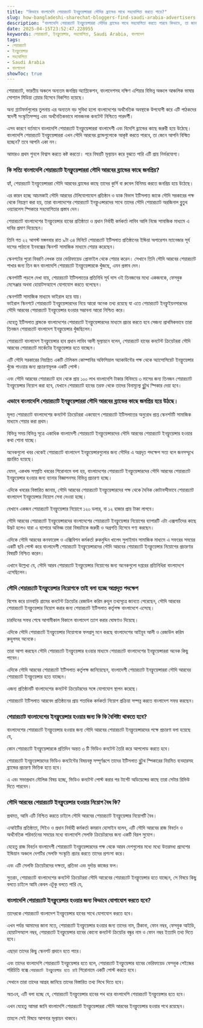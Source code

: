 ```yaml
---
title: "কিভাবে বাংলাদেশি শেয়ারচ্যাট ইনফ্লুয়েন্সাররা সৌদির ব্র্যান্ডের সাথে সহযোগিতা করতে পারে?"
slug: how-bangladeshi-sharechat-bloggers-find-saudi-arabia-advertisers-2025-04-15
description: "বাংলাদেশি শেয়ারচ্যাট ইনফ্লুয়েন্সাররা সৌদির ব্র্যান্ডের সাথে সহযোগিতা করতে পারবে কিভাবে, তা জানার জন্য এই নিবন্ধটি পড়ুন।"
date: 2025-04-15T23:52:47.228955
keywords: শেয়ারচ্যাট, ইনফ্লুয়েন্সার, সহযোগিতা, Saudi Arabia, বাংলাদেশ
tags:
- শেয়ারচ্যাট
- ইনফ্লুয়েন্সার
- সহযোগিতা
- Saudi Arabia
- বাংলাদেশ
showToc: true
---
```


শেয়ারচ্যাট, ভারতীয় অঞ্চলে অন্যতম জনপ্রিয় অ্যাপ্লিকেশন, বাংলাদেশসহ দক্ষিণ এশিয়ার বিভিন্ন অঞ্চলে আঞ্চলিক ভাষার সোশ্যাল মিডিয়া প্লেয়ার হিসেবে বিকশিত হয়েছে।

অন্য প্ল্যাটফর্মগুলোর তুলনায় এর অন্যতম বড় সুবিধা হলো বাংলাদেশের অর্থনৈতিক অবস্থাকে উপযোগী করে এটি পাঠকদের স্বদেশী সংস্কৃতিসম্পন্ন এবং অর্থনৈতিকভাবে লাভজনক কনটেন্ট নিশ্চিতে পারদর্শী।



এসব কারণে বর্তমানে বাংলাদেশি শেয়ারচ্যাট ইনফ্লুয়েন্সাররা বাংলাদেশী এবং বিদেশি ব্র্যান্ডের কাছে জরুরী হয়ে উঠেছে। বাংলাদেশি শেয়ারচ্যাট ইনফ্লুয়েন্সাররা এখন সৌদি আরবের ব্র্যান্ডগুলোকে আকৃষ্ট করতে পারবে, তা জেনে আপনি বিস্মিত হচ্ছেন? তবে আপনি একা নন।

আমারও প্রথম শুনলে বিশ্বাস করতে কষ্ট করতো। পরে বিষয়টি মূল্যায়ন করে বুঝতে পারি এটি প্রায় নির্ভরযোগ্য। 



### কি সত্যি বাংলাদেশি শেয়ারচ্যাট ইনফ্লুয়েন্সাররা সৌদি আরবের ব্র্যান্ডের কাছে জনপ্রিয়?
হ্যাঁ, শেয়ারচ্যাট ইনফ্লুয়েন্সাররা সৌদি আরবের ব্র্যান্ডের কাছে তাদের কুর্সি বা রুবেল বিনিময় করতে জনপ্রিয় হয়ে উঠেছে। 

এর কারন হচ্ছে আচমকাই সৌদি আরবের টেলিযোগাযোগ প্রতিষ্ঠান ও ডাক বিভাগ ইটিসলাত জাকে সৌদি সরকারের পক্ষ থেকে নিয়ন্ত্রণ করা হয়, তারা বাংলাদেশের শেয়ারচ্যাট ইনফ্লুএন্সারদের সাথে তাদের সৌদি শেয়ারচ্যাট অরজিনাল ব্লুতুথ ওয়্যারলেস স্পিকারে সহযোগিতার প্রস্তাব দেন।

শেয়ারচ্যাট বাংলাদেশের ইনফ্লুয়েন্সার হাবের প্রতিষ্ঠাতা ও প্রধান নির্বাহী কর্মকর্তা লাবিব আলি নিজে সামাজিক মাধ্যমে এ দাবির প্রমাণ দিয়েছেন। 

তিনি গত ২২ আগস্ট মঙ্গলবার রাত ৯টা ৩৪ মিনিটে শেয়ারচ্যাট ইটিসলাত প্রতিষ্ঠানের ইন্ডিয়া অপারেশন ম্যানেজার সূর্য দাসের পাঠানো ইনবক্সের স্কিনশট সামাজিক মাধ্যমে শেয়ার করেছেন। 

স্কেনশটের পুরো বিবরণি লেখক তার ভেরিফায়েড প্রোফাইল থেকে শেয়ার করেন। সেখানে তিনি সৌদি আরবের শেয়ারচ্যাট শাখার জন্য তিন জন বাংলাদেশি শেয়ারচ্যাট ইনফ্লুয়েন্সারকে খুঁজছে, এমন প্রস্তাব দেন।

স্কেনশটটি পড়লে দেখা যায়, শেয়ারচ্যাট ইটিসলাতের প্রতিনিধি সূর্য দাস ওই তিনজনের মধ্যে একজনকে, ফেসবুক মেসেঞ্জার অথবা হোয়াটসঅ্যাপে যোগাযোগ করতে বলেছেন।

স্কেনশটটি সামাজিক মাধ্যমে ভাইরাল হয়ে যায়।  
ভাইরাল স্কিনশটে শেয়ারচ্যাট ইনফ্লুয়েন্সারদের নিয়ে আরো অনেক তথ্য রয়েছে যা এতে শেয়ারচ্যাট ইনফ্লুইয়নসারদের সৌদি আরবের শেয়ারচ্যাট ইনফ্লুয়েন্সার হওয়ার সম্ভাবনা আরো নিশ্চিত করে। 


যেহেতু ইটিসলাত ব্রান্ডকে বাংলাদেশের শেয়ারচ্যাট ইনফ্লুয়েন্সারদের মাধ্যমে প্রচার করতে হবে সেজন্য প্রাথমিকভাবে তারা তিনজন শেয়ারচ্যাট বাংলাদেশ ইনফ্লুয়েন্সার খুঁজছিলেন।

শেয়ারচ্যাট বাংলাদেশ ইনফ্লুয়েন্সার হাব প্রধান লাবিব আলী মূল্যায়নে বলেন, শেয়ারচ্যাট হাবের কনটেন্ট ক্রিয়েটররা সৌদি আরবের শেয়ারচ্যাট মার্কেটের ইনফ্লুয়েন্সার হতে যাচ্ছেন।

এটি সৌদি সরকারের নিয়ন্ত্রিত একটি টেলিকম কোম্পানির অফিসিয়াল অ্যাকাউন্টের পক্ষ থেকে অ্যাসোসিয়েট ইনফ্লুয়েন্সার খুঁজে পাওয়ার জন্য প্রচারণামূলক একটি পোস্ট।

এবং সৌদি আরবের শেয়ারচ্যাট হাব থেকে প্রায় ১০০ লাখ বাংলাদেশি টাকার বিনিময়ে ৩ মাসের জন্য তিনজন শেয়ারচ্যাট ইনফ্লুয়েন্সার নিয়োগ করা হবে, যেখানে শেয়ারচ্যাট হাবের তরফ থেকে তাদের বিনামূল্যে ব্লুটুথ স্পিকার দেয়া হবে।


### এভাবে বাংলাদেশি শেয়ারচ্যাট ইনফ্লুয়েন্সাররা সৌদি আরবের ব্র্যান্ডের কাছে জনপ্রিয় হয়ে উঠছে।

মূলত শেয়ারচ্যাট বাংলাদেশের কনটেন্ট ক্রিয়েটররা একযোগে শেয়ারচ্যাট ইটিসলাতের অনুরোধ প্রাপ্ত স্কেনশটটি সামাজিক মাধ্যমে শেয়ার করা প্রথম। 

বিভিন্ন সময় বিভিন্ন সূত্রে একাধিক বাংলাদেশী শেয়ারচ্যাট ইনফ্লুয়েন্সারদের সৌদি আরবের শেয়ারচ্যাট ইনফ্লুয়েন্সার হওয়ার কথা শোনা যাচ্ছে।

অনেকগুলো খবর থেকেই শেয়ারচ্যাট বাংলাদেশ ইনফ্লুয়েন্সারগুলোর জন্য সৌদির এ অগ্রদূত পদক্ষেপ সত্য বলে জনসম্মুখে প্রচারিত হয়েছে।

যেমন, একখন্ড সম্প্রতি খবরের শিরোনামে বলা হয়, বাংলাদেশের শেয়ারচ্যাট ইনফ্লুয়েন্সারদের সৌদি আরবের শেয়ারচ্যাট ইনফ্লুয়েন্সার হওয়ার জন্য ব্যানার বিজ্ঞাপনসহ বিভিন্ন প্রচারণা হচ্ছে।

এদিকে খবরের বিস্তারিত জানায়, সৌদি আরবের শেয়ারচ্যাট ইনফ্লুয়েন্সারদের পক্ষ থেকে দৈনিক কোটাবন্দীভাবে শেয়ারচ্যাট বাংলাদেশ ইনফ্লুয়েন্সার নিয়োগ সেবা দেওয়া হচ্ছে। 

যেখানে একজন শেয়ারচ্যাট ইনফ্লুয়েন্সার নিয়োগে ১২০ ডলার, বা ১২ হাজার প্রায় টাকা লাগবে। 


সৌদি আরবের শেয়ারচ্যাট ইনফ্লুয়েন্সারদের বাংলাদেশের শেয়ারচ্যাট ইনফ্লুয়েন্সার নিয়োগের ব্যাপারটি এটা এক্সপার্টদের কাছে উদ্ভট হলেও যারা এ ব্যাপারে অভিজ্ঞ তারা বিষয়টাকে জরুরী ও অগ্রগতি হিসেবে গণ্য করছেন।

এদিকে সৌদি আরবের কনফারেন্স ও এক্সিবিশন কর্মকর্তা রুকনুদ্দিন খালেদ সুলাইমান সামাজিক মাধ্যমে এ সফরের সময়ের একটি ছবি পোস্ট করে বাংলাদেশী শেয়ারচ্যাট ইনফ্লুয়েন্সারদের সৌদি আরবের শেয়ারচ্যাট ইনফ্লুয়েন্সার নিয়োগের প্রচারণার বিষয়টি নিশ্চিত করেন। 

এখানে উল্লেখ্য যে, সৌদি আরব শেয়ারচ্যাট ইনফ্লুয়েন্সার নিয়োগের জন্য অনেকগুলো দপ্তরের প্রতিনিধিরা বাংলাদেশে এসেছিলেন। 


### সৌদি শেয়ারচ্যাট ইনফ্লুয়েন্সার নিয়োগকে তাই বলা হচ্ছে আগ্রদূত পদক্ষেপ
বিশেষ করে চানবাড়ি গ্রামের কনটেন্ট ক্রিয়েটর রেজাউল করিম রুহুল তথ্যসূত্রে জানতে পেরেছেন, সৌদি আরবের শেয়ারচ্যাট ইনফ্লুয়েন্সার নিয়োগ করার জন্য শেয়ারচ্যাট ইটিসলাত কর্তৃপক্ষ বাংলাদেশে এসেছে। 

চারদিনের সফর শেষে আগামীকাল বিকালে বাংলাদেশ ত্যাগ করার ঘোষণাও দিয়েছে। 

এদিকে সৌদি শেয়ারচ্যাট ইনফ্লুয়েন্সার নিয়োগকে ফলপ্রসু মনে করছে বাংলাদেশের আইয়ুব আলী ও রেজাউল করিম রুহুলসহ অনেকে। 

তারা আশা করছেন সৌদি শেয়ারচ্যাট ইনফ্লুয়েন্সার হওয়ার মাধ্যমে শেয়ারচ্যাট বাংলাদেশের ইনফ্লুয়েন্সাররা অনেক কিছু পাবেন। 


এদিকে সৌদি আরবের শেয়ারচ্যাট ইটিসলাত কর্তৃপক্ষ জানিয়েছেন, বাংলাদেশী শেয়ারচ্যাট ইনফ্লুয়েন্সাররা সৌদি আরবের শেয়ারচ্যাট ইনফ্লুয়েন্সার হতে যাচ্ছেন। 

এজন্য প্রতিষ্ঠানটি বাংলাদেশের কনটেন্ট ক্রিয়েটরদের সঙ্গে যোগাযোগ স্থাপন করেছে। 

শেয়ারচ্যাট ইটিসলাত আরবেদ প্রতিষ্ঠানের প্রায় শতাধিক কর্মকর্তা নিয়োগ প্রক্রিয়া সম্পন্ন করতে বাংলাদেশ সফর করছেন। 


### শেয়ারচ্যাট বাংলাদেশের ইনফ্লুয়েন্সার হওয়ার জন্য কি কি বৈশিষ্ট্য থাকতে হবে?
বাংলাদেশের শেয়ারচ্যাট ইনফ্লুয়েন্সার হওয়ার জন্য সৌদি আরবের শেয়ারচ্যাট ইনফ্লুয়েন্সারদের পক্ষে প্রচারণা বলা হয়েছে যে, 

কোন শেয়ারচ্যাট ইনফ্লুয়েন্সারকে প্রতিদিন অন্তত ৩ টি ভিডিও কনটেন্ট তৈরি করে আপলোড করতে হবে। 

শেয়ারচ্যাট ইনফ্লুয়েন্সারদের ভিডিও কনটেন্টের বিষয়বস্তু সম্পূর্ণরূপে তাদের ইটিসলাত ব্লুটুথ স্পিকারের নিয়মিত ব্যবহারসহ ব্র্যান্ডের প্রচারণা ভিত্তিক হতে হবে। 

এ এবং সভাপ্রধান মৌলিক বিষয় হচ্ছে, ভিডিও কনটেন্ট পোস্ট করার পর টার্গেট অডিয়েন্সের কাছে তারা সেটার রিভিউ দিতে পারবেন। 


### সৌদি আরবের শেয়ারচ্যাট ইনফ্লুয়েন্সার হওয়ার নিয়োগ বৈধ কি?
প্রথমত, আমি এটি নিশ্চিত করতে চাইলে সৌদি আরবের শেয়ারচ্যাট ইনফ্লুয়েন্সার নিয়োগটি বৈধ।

এআইটির প্রতিষ্ঠাতা, সিইও ও প্রধান নির্বাহী কর্মকর্তা কমরান হোসাইন বলেন, এটি সৌদি আরবের রাজ বিবর্তন ও অর্থনৈতিক পরিবর্তনের সময়ের মধ্যে বাংলাদেশি সেলফি ক্রিয়েটরদের জন্য একটি বিরল সুযোগ।

যেহেতু রাজ বিবর্তন বাংলাদেশী শেয়ারচ্যাট ইনফ্লুয়েন্সারদের পক্ষ থেকে আরব দেশগুলোর মধ্যে মধ্যে উত্তরমধ্য প্রদেশের ইন্ডিয়ান অঞ্চলে দেশটির সেলফি সংস্কৃতি প্রচার করতে তাদের প্রশংসা করে। 


এবং এটি সেলফি ক্রিয়েটরদের দক্ষতা, প্রতিভা এবং দুর্দান্ত কাজের ফল।

সুতরাং, শেয়ারচ্যাট বাংলাদেশের কনটেন্ট ক্রিয়েটররা সৌদি আরেবের শেয়ারচ্যাট ইনফ্লুয়েন্সার হতে যাচ্ছেন, সে বিষয়ে কিছু বলতে চাইলে আমি কেবল এটুকু বলতে পারি যে, 




### বাংলাদেশি শেয়ারচ্যাট ইনফ্লুয়েন্সার হওয়ার জন্য কিভাবে যোগাযোগ করতে হবে?
তাদেরকে শেয়ারচ্যাট বাংলাদেশ ইনফ্লুয়েন্সার হাবের সাথে যোগাযোগ করতে হবে। 

এখন পর্যন্ত আমাদের জানা মতে, শেয়ারচ্যাট ইনফ্লুয়েন্সার হওয়ার জন্য তাদের নাম, ঠিকানা, ফোন নম্বর, ফেসবুক আইডি, হোয়াটসঅ্যাপ নম্বর, শেয়ারচ্যাট ইনফ্লুয়েন্সার হাবের কোনো কনটেন্ট ক্রিয়েটর বন্ধুর নাম ও ফোন নম্বর ইত্যাদি তথ্য দিতে হবে।

এছাড়া তাদের কিছু স্কেনশট প্রদানে হতে পারে। 

এবং তাদের বাংলাদেশি শেয়ারচ্যাট ইনফ্লুয়েন্সার হতে হলে, শেয়ারচ্যাট ইনফ্লুয়েন্সার হাবের ভেরিফায়েড ফেসবুক পেইজের পরিচিতি বক্সে `শেয়ারচ্যাট ইনফ্লুয়েন্সার হতে চাই` শিরোনামে একটি পোস্ট করতে হবে।

সেখানে তারা তাদের আগ্রহ জানিয়ে তাদের বিস্তারিত তথ্য লিখে দিতে হবে। 

অতএব, এটি বলা হচ্ছে যে, শেয়ারচ্যাট ইনফ্লুয়েন্সার হাবের পথ ধরে বাংলাদেশি শেয়ারচ্যাট ইনফ্লুয়েন্সার হতে হবে। 

এখন যেহেতু আমরা জানি বাংলাদেশি শেয়ারচ্যাট ইনফ্লুয়েন্সাররা সৌদি আরবের ইনফ্লুয়েন্সার হওয়ার পথে রয়েছেন। 

তাহলে সেই বিষয়ে আপনার মূল্যায়ন থাকবে।